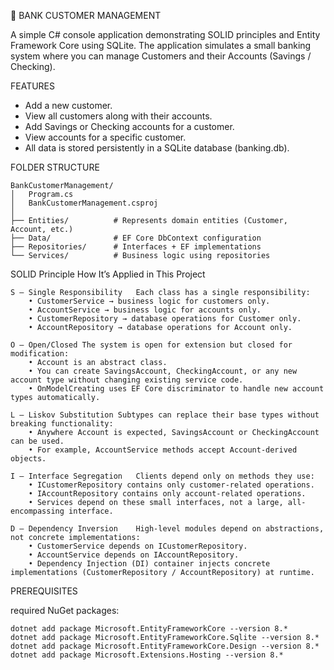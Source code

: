 🏦 BANK CUSTOMER MANAGEMENT

A simple C# console application demonstrating SOLID principles and Entity Framework Core using SQLite.
The application simulates a small banking system where you can manage Customers and their Accounts (Savings / Checking).

FEATURES

  * Add a new customer.
  * View all customers along with their accounts.
  * Add Savings or Checking accounts for a customer.
  * View accounts for a specific customer.
  * All data is stored persistently in a SQLite database (banking.db).

FOLDER STRUCTURE
  
    BankCustomerManagement/
    │   Program.cs
    │   BankCustomerManagement.csproj
    │
    ├── Entities/          # Represents domain entities (Customer, Account, etc.)
    ├── Data/              # EF Core DbContext configuration
    ├── Repositories/      # Interfaces + EF implementations
    └── Services/          # Business logic using repositories

SOLID Principle	How It’s Applied in This Project

    S – Single Responsibility	Each class has a single responsibility:
        • CustomerService → business logic for customers only.
        • AccountService → business logic for accounts only.
        • CustomerRepository → database operations for Customer only.
        • AccountRepository → database operations for Account only.

    O – Open/Closed	The system is open for extension but closed for modification:
        • Account is an abstract class.
        • You can create SavingsAccount, CheckingAccount, or any new account type without changing existing service code.
        • OnModelCreating uses EF Core discriminator to handle new account types automatically.
        
    L – Liskov Substitution	Subtypes can replace their base types without breaking functionality:
        • Anywhere Account is expected, SavingsAccount or CheckingAccount can be used.
        • For example, AccountService methods accept Account-derived objects.
        
    I – Interface Segregation	Clients depend only on methods they use:
        • ICustomerRepository contains only customer-related operations.
        • IAccountRepository contains only account-related operations.
        • Services depend on these small interfaces, not a large, all-encompassing interface.
        
    D – Dependency Inversion	High-level modules depend on abstractions, not concrete implementations:
        • CustomerService depends on ICustomerRepository.
        • AccountService depends on IAccountRepository.
        • Dependency Injection (DI) container injects concrete implementations (CustomerRepository / AccountRepository) at runtime.

    
PREREQUISITES

required NuGet packages:

    dotnet add package Microsoft.EntityFrameworkCore --version 8.*
    dotnet add package Microsoft.EntityFrameworkCore.Sqlite --version 8.*
    dotnet add package Microsoft.EntityFrameworkCore.Design --version 8.*
    dotnet add package Microsoft.Extensions.Hosting --version 8.*
